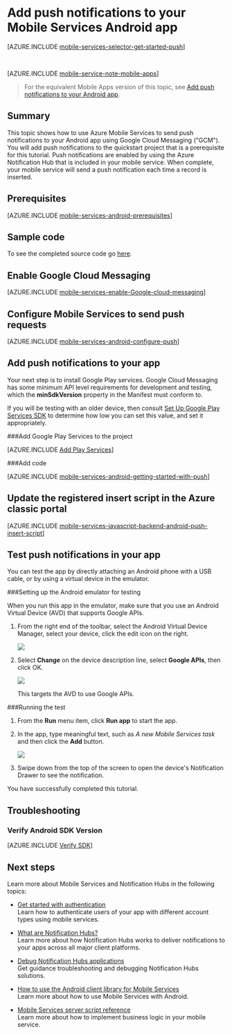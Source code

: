 
<properties
	pageTitle="Get started with push notifications (Android JavaScript) | Microsoft Azure"
	description="Learn how to use Azure Mobile Services to send push notifications to your Android JavaScript app."
	services="mobile-services, notification-hubs"
	documentationCenter="android"
	authors="RickSaling"
	writer="ricksal"
	manager="erikre"
	editor=""/>

<tags
	ms.service="mobile-services"
	ms.workload="mobile"
	ms.tgt_pltfrm="mobile-android"
	ms.devlang="java"
	ms.topic="article"
	ms.date="04/07/2016"
	ms.author="ricksal"/>


# Add push notifications to your Mobile Services Android app

[AZURE.INCLUDE [mobile-services-selector-get-started-push](../../includes/mobile-services-selector-get-started-push.md)]

&nbsp;

[AZURE.INCLUDE [mobile-service-note-mobile-apps](../../includes/mobile-services-note-mobile-apps.md)]
> For the equivalent Mobile Apps version of this topic, see [Add push notifications to your Android app](../app-service-mobile/app-service-mobile-android-get-started-push.md).

## Summary

This topic shows how to use Azure Mobile Services to send push notifications to your Android app using Google Cloud Messaging ("GCM"). You will add push notifications to the quickstart project that is a prerequisite for this tutorial. Push notifications are enabled by using the Azure Notification Hub that is included in your mobile service. When complete, your mobile service will send a push notification each time a record is inserted.

## Prerequisites

[AZURE.INCLUDE [mobile-services-android-prerequisites](../../includes/mobile-services-android-prerequisites.md)]

## Sample code
To see the completed source code go [here](https://github.com/Azure/mobile-services-samples/tree/master/GettingStartedWithPush).

## Enable Google Cloud Messaging

[AZURE.INCLUDE [mobile-services-enable-Google-cloud-messaging](../../includes/mobile-services-enable-google-cloud-messaging.md)]

## Configure Mobile Services to send push requests

[AZURE.INCLUDE [mobile-services-android-configure-push](../../includes/mobile-services-android-configure-push.md)]

## Add push notifications to your app



Your next step is to install Google Play services. Google Cloud Messaging has some minimum API level requirements for development and testing, which the **minSdkVersion** property in the Manifest must conform to.

If you will be testing with an older device, then consult [Set Up Google Play Services SDK] to determine how low you can set this value, and set it appropriately.

###Add Google Play Services to the project

[AZURE.INCLUDE [Add Play Services](../../includes/mobile-services-add-google-play-services.md)]

###Add code

[AZURE.INCLUDE [mobile-services-android-getting-started-with-push](../../includes/mobile-services-android-getting-started-with-push.md)]


## Update the registered insert script in the Azure classic portal

[AZURE.INCLUDE [mobile-services-javascript-backend-android-push-insert-script](../../includes/mobile-services-javascript-backend-android-push-insert-script.md)]


## Test push notifications in your app

You can test the app by directly attaching an Android phone with a USB cable, or by using a virtual device in the emulator.

###Setting up the Android emulator for testing

When you run this app in the emulator, make sure that you use an Android Virtual Device (AVD) that supports Google APIs.

1. From the right end of the toolbar, select the Android Virtual Device Manager, select your device, click the edit icon on the right.

	![](./media/mobile-services-javascript-backend-android-get-started-push/mobile-services-android-virtual-device-manager.png)

2. Select **Change** on the device description line, select **Google APIs**,  then click OK.

   	![](./media/mobile-services-javascript-backend-android-get-started-push/mobile-services-android-virtual-device-manager-edit.png)

	This targets the AVD to use Google APIs.

###Running the test

1. From the **Run** menu item, click **Run app** to start the app.

2. In the app, type meaningful text, such as _A new Mobile Services task_ and then click the **Add** button.

  	![](./media/mobile-services-javascript-backend-android-get-started-push/mobile-quickstart-push1-android.png)

3. Swipe down from the top of the screen to open the device's Notification Drawer to see the notification.


You have successfully completed this tutorial.

## Troubleshooting

### Verify Android SDK Version

[AZURE.INCLUDE [Verify SDK](../../includes/mobile-services-verify-android-sdk-version.md)]

## Next steps

<!---This tutorial demonstrated the basics of enabling an Android app to use Mobile Services and Notification Hubs to send push notifications. Next, consider completing the next tutorial, [Send push notifications to authenticated users], which shows how to use tags to send push notifications from a Mobile Service to only an authenticated user.

+ [Send broadcast notifications to subscribers]
	<br/>Learn how users can register and receive push notifications for categories they're interested in.

+ [Send template-based notifications to subscribers]
	<br/>Learn how to use templates to send push notifications from a Mobile Service, without having to craft platform-specific payloads in your back-end.
-->

Learn more about Mobile Services and Notification Hubs in the following topics:

* [Get started with authentication]
  <br/>Learn how to authenticate users of your app with different account types using mobile services.

* [What are Notification Hubs?]
  <br/>Learn more about how Notification Hubs works to deliver notifications to your apps across all major client platforms.

* [Debug Notification Hubs applications](http://go.microsoft.com/fwlink/p/?linkid=386630)
  </br>Get guidance troubleshooting and debugging Notification Hubs solutions.

* [How to use the Android client library for Mobile Services]
  <br/>Learn more about how to use Mobile Services with Android.

* [Mobile Services server script reference]
  <br/>Learn more about how to implement business logic in your mobile service.


<!-- Anchors. -->
[Register your app for push notifications and configure Mobile Services]: #register
[Update the generated push notification code]: #update-scripts
[Insert data to receive notifications]: #test
[Next Steps]:#next-steps

<!-- Images. -->
[13]: ./media/mobile-services-windows-store-javascript-get-started-push/mobile-quickstart-push1.png
[14]: ./media/mobile-services-windows-store-javascript-get-started-push/mobile-quickstart-push2.png


<!-- URLs. -->
[Submit an app page]: http://go.microsoft.com/fwlink/p/?LinkID=266582
[My Applications]: http://go.microsoft.com/fwlink/p/?LinkId=262039
[Get started with Mobile Services]: mobile-services-android-get-started.md
[Get started with authentication]: mobile-services-android-get-started-users.md
[Get started with push notifications]: /develop/mobile/tutorials/get-started-with-push-js
[Push notifications to app users]: /develop/mobile/tutorials/push-notifications-to-users-js
[Authorize users with scripts]: /develop/mobile/tutorials/authorize-users-in-scripts-js
[JavaScript and HTML]: /develop/mobile/tutorials/get-started-with-push-js
[Set Up Google Play Services SDK]: http://go.microsoft.com/fwlink/?LinkId=389801
[Azure classic portal]: https://manage.windowsazure.com/
[How to use the Android client library for Mobile Services]: mobile-services-android-how-to-use-client-library.md

[gcm object]: http://go.microsoft.com/fwlink/p/?LinkId=282645

[Mobile Services server script reference]: http://go.microsoft.com/fwlink/?LinkId=262293
[What are Notification Hubs?]: ../notification-hubs-overview.md
[Send broadcast notifications to subscribers]: ../notification-hubs-android-send-breaking-news.md
[Send template-based notifications to subscribers]: ../notification-hubs-android-send-localized-breaking-news.md
